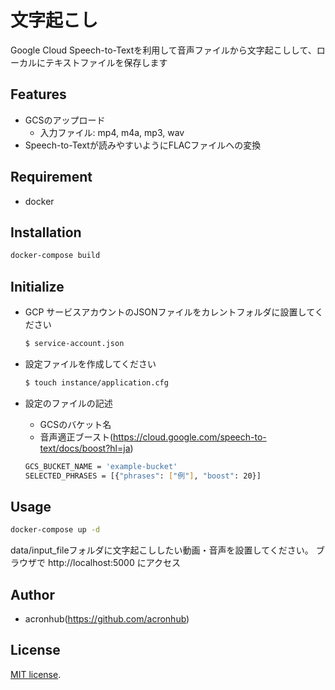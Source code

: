 # 文字起こし

Google Cloud Speech-to-Textを利用して音声ファイルから文字起こしして、ローカルにテキストファイルを保存します

## Features

* GCSのアップロード
  * 入力ファイル: mp4, m4a, mp3, wav
* Speech-to-Textが読みやすいようにFLACファイルへの変換

## Requirement

* docker

## Installation

```bash
docker-compose build
```

## Initialize

* GCP サービスアカウントのJSONファイルをカレントフォルダに設置してください
  ```bash
  $ service-account.json
  ```

* 設定ファイルを作成してください
  ```bash
  $ touch instance/application.cfg
  ```
* 設定のファイルの記述
  * GCSのバケット名
  * 音声適正ブースト(https://cloud.google.com/speech-to-text/docs/boost?hl=ja)
  ```bash
  GCS_BUCKET_NAME = 'example-bucket'
  SELECTED_PHRASES = [{"phrases": ["例"], "boost": 20}]
  ```

## Usage

```bash
docker-compose up -d
```
data/input_fileフォルダに文字起こししたい動画・音声を設置してください。
ブラウザで http://localhost:5000 にアクセス

## Author

* acronhub(https://github.com/acronhub)

## License

[MIT license](https://en.wikipedia.org/wiki/MIT_License).
